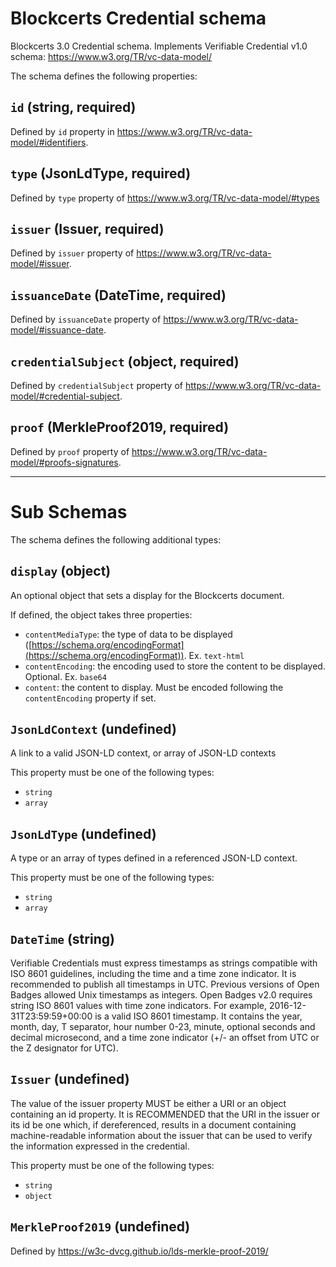 # Blockcerts Credential schema

Blockcerts 3.0 Credential schema. Implements Verifiable Credential v1.0 schema: https://www.w3.org/TR/vc-data-model/

The schema defines the following properties:

## `id` (string, required)

Defined by `id` property in https://www.w3.org/TR/vc-data-model/#identifiers.

## `type` (JsonLdType, required)

Defined by `type` property of https://www.w3.org/TR/vc-data-model/#types

## `issuer` (Issuer, required)

Defined by `issuer` property of https://www.w3.org/TR/vc-data-model/#issuer.

## `issuanceDate` (DateTime, required)

Defined by `issuanceDate` property of https://www.w3.org/TR/vc-data-model/#issuance-date.

## `credentialSubject` (object, required)

Defined by `credentialSubject` property of https://www.w3.org/TR/vc-data-model/#credential-subject.

## `proof` (MerkleProof2019, required)

Defined by `proof` property of https://www.w3.org/TR/vc-data-model/#proofs-signatures.

---

# Sub Schemas

The schema defines the following additional types:

## `display` (object)
An optional object that sets a display for the Blockcerts document.

If defined, the object takes three properties:
* `contentMediaType`: the type of data to be displayed ([https://schema.org/encodingFormat](https://schema.org/encodingFormat)). Ex. `text-html`
* `contentEncoding`: the encoding used to store the content to be displayed. Optional. Ex. `base64`
* `content`: the content to display. Must be encoded following the `contentEncoding` property if set.

## `JsonLdContext` (undefined)

A link to a valid JSON-LD context, or array of JSON-LD contexts

This property must be one of the following types:

* `string`
* `array`

## `JsonLdType` (undefined)

A type or an array of types defined in a referenced JSON-LD context.

This property must be one of the following types:

* `string`
* `array`

## `DateTime` (string)

Verifiable Credentials must express timestamps as strings compatible with ISO 8601 guidelines, including the time and a time zone indicator. It is recommended to publish all timestamps in UTC. Previous versions of Open Badges allowed Unix timestamps as integers. Open Badges v2.0 requires string ISO 8601 values with time zone indicators. For example, 2016-12-31T23:59:59+00:00 is a valid ISO 8601 timestamp. It contains the year, month, day, T separator, hour number 0-23, minute, optional seconds and decimal microsecond, and a time zone indicator (+/- an offset from UTC or the Z designator for UTC).

## `Issuer` (undefined)

The value of the issuer property MUST be either a URI or an object containing an id property. It is RECOMMENDED that the URI in the issuer or its id be one which, if dereferenced, results in a document containing machine-readable information about the issuer that can be used to verify the information expressed in the credential.

This property must be one of the following types:

* `string`
* `object`

## `MerkleProof2019` (undefined)

Defined by https://w3c-dvcg.github.io/lds-merkle-proof-2019/
